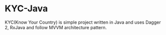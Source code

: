 # KYC-Java
KYC(Know Your Country) is simple project written in Java and uses Dagger 2, RxJava and follow MVVM architecture pattern.
